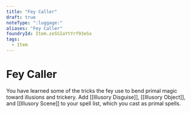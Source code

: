 ```yaml
---
title: "Fey Caller"
draft: true
noteType: ":luggage:"
aliases: "Fey Caller"
foundryId: Item.zeSSIaYtYrf93eSx
tags:
  - Item
---
```


# Fey Caller

You have learned some of the tricks the fey use to bend primal magic toward illusions and trickery. Add [[Illusory Disguise]], [[Illusory Object]], and [[Illusory Scene]] to your spell list, which you cast as primal spells.
